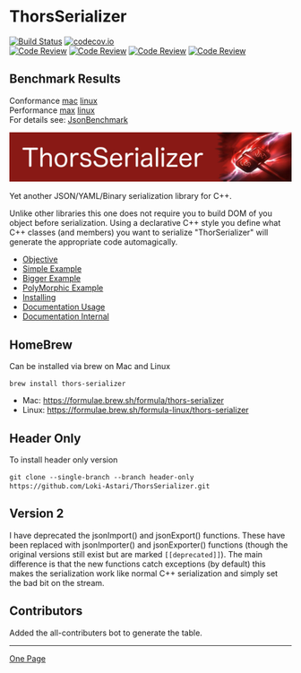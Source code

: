 # ThorsSerializer

[![Build Status](https://travis-ci.org/Loki-Astari/ThorsSerializer.svg?branch=master)](https://travis-ci.org/Loki-Astari/ThorsSerializer)
[![codecov.io](http://codecov.io/github/Loki-Astari/ThorsSerializer/coverage.svg?branch=master)](http://codecov.io/github/Loki-Astari/ThorsSerializer?branch=master)   
[![Code Review](http://www.zomis.net/codereview/shield/?qid=81920)](http://codereview.stackexchange.com/q/81920/507)
[![Code Review](http://www.zomis.net/codereview/shield/?qid=79281)](http://codereview.stackexchange.com/q/79281/507)
[![Code Review](http://www.zomis.net/codereview/shield/?qid=7567)](http://codereview.stackexchange.com/q/7567/507)
[![Code Review](http://www.zomis.net/codereview/shield/?qid=7536)](http://codereview.stackexchange.com/q/7536/507)

## Benchmark Results
Conformance [mac](https://LokiAstari.com/Json/Conformance.osx.html) [linux](https://LokiAstari.com/Json/Conformance.linux.html)  
Performance [max](https://LokiAstari.com/Json/Performance.osx.html) [linux](https://LokiAstari.com/Json/Performance.linux.html)  
For details see: [JsonBenchmark](https://github.com/Loki-Astari/JsonBenchmark)  

![ThorStream](img/stream.jpg)

Yet another JSON/YAML/Binary serialization library for C++.

Unlike other libraries this one does not require you to build DOM of you object before serialization. Using a declarative C++ style you define what C++ classes (and members) you want to serialize "ThorSerializer" will generate the appropriate code automagically.

* [Objective](doc/objective.md)
* [Simple Example](doc/example1.md)
* [Bigger Example](doc/example2.md)
* [PolyMorphic Example](doc/example3.md)
* [Installing](doc/building.md)
* [Documentation Usage](doc/usage.md)
* [Documentation Internal](https://lokiastari.com/ThorsSerializer/)

## HomeBrew

Can be installed via brew on Mac and Linux

    brew install thors-serializer

* Mac: https://formulae.brew.sh/formula/thors-serializer
* Linux: https://formulae.brew.sh/formula-linux/thors-serializer

## Header Only

To install header only version

    git clone --single-branch --branch header-only https://github.com/Loki-Astari/ThorsSerializer.git

## Version 2

I have deprecated the jsonImport() and jsonExport() functions. These have been replaced with jsonImporter() and jsonExporter() functions (though the original versions still exist but are marked `[[deprecated]]`). The main difference is that the new functions catch exceptions (by default) this makes the serialization work like normal C++ serialization and simply set the bad bit on the stream.

## Contributors

Added the all-contributers bot to generate the table.


-----

[One Page](doc/full.md)

